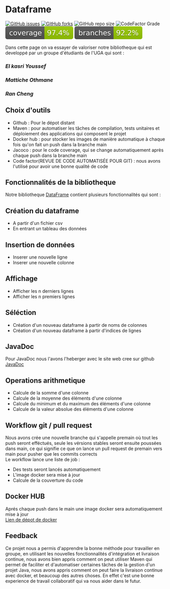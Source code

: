 # Dataframe
[![GitHub issues](https://img.shields.io/github/issues/YoussefElkasri/Dataframe)](https://github.com/YoussefElkasri/Dataframe/issues)
[![GitHub forks](https://img.shields.io/github/forks/YoussefElkasri/Dataframe)](https://github.com/YoussefElkasri/Dataframe/network)
![GitHub repo size](https://img.shields.io/github/repo-size/YoussefElkasri/Dataframe)
![CodeFactor Grade](https://img.shields.io/codefactor/grade/github/YoussefElkasri/Dataframe)
![Coverage](.github/badges/jacoco.svg)
![Branches](.github/badges/branches.svg)


Dans cette page on va essayer de valoriser notre bibliotheque qui est developpé par un groupe d'étudiants de l'UGA qui sont : <br />
### <i> El kasri Youssef </i>
### <i> Mattiche Othmane </i>
### <i> Ran Cheng </i>

## Choix d'outils
  <ul><li>Github : Pour le dépot distant </li>
  <li>Maven : pour automatiser les tâches de compilation, tests unitaires et déploiement des applications qui composent le projet </li>
  <li>Docker hub : pour stocker les images de manière automatique à chaque fois qu'on fait un push dans la branche main </li>
  <li>Jacoco : pour le code coverage, qui se change automatiquement après chaque push dans la branche main </li>
  <li>Code factor(REVUE DE CODE AUTOMATISÉE POUR GIT) : nous avons l'utilisé pour avoir une bonne qualité de code </li></ul>

## Fonctionnalités de la bibliotheque 

  Notre bibliotheque [DataFrame](https://github.com/YoussefElkasri/Dataframe) contient plusieurs fonctionnalités qui sont :
## Création du dataframe
  <ul><li>A partir d'un fichier csv </li>
  <li>En entrant un tableau des données </li></ul>

## Insertion de données
  <ul><li>Inserer une nouvelle ligne </li>
  <li>Inserer une nouvelle colonne </li></ul>

## Affichage 
  <ul><li>Afficher les n derniers lignes </li>
  <li>Afficher les n premiers lignes </li></ul>
  
 ## Séléction 
  <ul><li>Création d'un nouveau dataframe à partir de noms de colonnes</li>
  <li>Création d'un nouveau dataframe à partir d'indices de lignes </li></ul>

    
## JavaDoc
  Pour JavaDoc nous l'avons l'heberger avec le site web cree sur github [JavaDoc](https://youssefelkasri.github.io/Dataframe/GroupeY/package-summary.html)
## Operations arithmetique 
  <ul><li>Calcule de la somme d'une colonne </li>
  <li>Calcule de la moyenne des éléments d'une colonne </li> 
  <li>Calcule du minimum et du maximum des éléments d'une colonne </li>
  <li>Calcule de la valeur absolue des éléments d'une colonne</li></ul>
 
 ## Workflow git / pull request
 Nous avons crée une nouvelle branche qui s'appelle premain où tout les push seront efféctués, seule les vérsions stables seront ensuite poussées dans main, ce qui signifie ce que on lance un pull request de premain vers main pour pusher que les commits corrects <br />
 Le workflow lance une liste de job : <br />
    <ul><li>Des tests seront lancés automatiquement </li>
    <li>L'image docker sera mise à jour  </li>
    <li>Calcule de la couverture du code</li></ul>

## Docker HUB
  Aprés chaque push dans le main une image docker sera automatiquement mise à jour <br />
  [Lien de dépot de docker](https://hub.docker.com/repository/docker/19982001/dataframe_2022)
  
## Feedback
  Ce projet nous a permis d'apprendre la bonne méthode pour travailler en groupe, en utilisant les nouvelles fonctionnalités d'intégration et livraison continue, nous  avons bien appris comment on peut utiliser Maven qui permet de faciliter et d'automatiser certaines tâches de la gestion d'un projet Java, nous avons appris comment on peut faire la livraison continue avec docker, et beaucoup des autres choses.
  En effet c'est une bonne experience de travail collaboratif qui va nous aider dans le futur.
